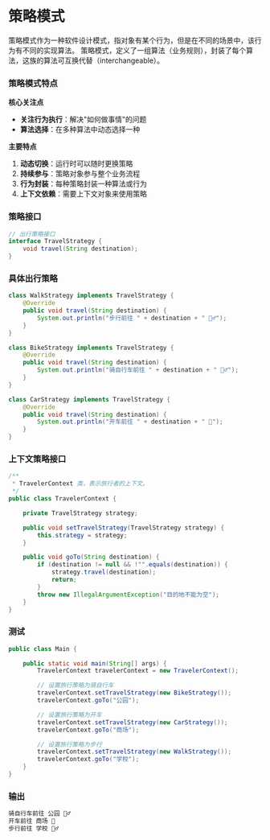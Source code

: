 # 策略模式

策略模式作为一种软件设计模式，指对象有某个行为，但是在不同的场景中，该行为有不同的实现算法。
策略模式，定义了一组算法（业务规则），封装了每个算法，这族的算法可互换代替（interchangeable）。



### **策略模式特点**

**核心关注点**

- **关注行为执行**：解决"如何做事情"的问题
- **算法选择**：在多种算法中动态选择一种

**主要特点**

1. **动态切换**：运行时可以随时更换策略
2. **持续参与**：策略对象参与整个业务流程
3. **行为封装**：每种策略封装一种算法或行为
4. **上下文依赖**：需要上下文对象来使用策略



### **策略接口**

```java
// 出行策略接口
interface TravelStrategy {
    void travel(String destination);
}
```



### 具体出行策略

```java
class WalkStrategy implements TravelStrategy {
    @Override
    public void travel(String destination) {
        System.out.println("步行前往 " + destination + " 🚶‍♂️");
    }
}

class BikeStrategy implements TravelStrategy {
    @Override
    public void travel(String destination) {
        System.out.println("骑自行车前往 " + destination + " 🚴‍♂️");
    }
}

class CarStrategy implements TravelStrategy {
    @Override
    public void travel(String destination) {
        System.out.println("开车前往 " + destination + " 🚗");
    }
}
```



### 上下文策略接口

```java
/**
 * TravelerContext 类，表示旅行者的上下文。
 */
public class TravelerContext {

    private TravelStrategy strategy;

    public void setTravelStrategy(TravelStrategy strategy) {
        this.strategy = strategy;
    }

    public void goTo(String destination) {
        if (destination != null && !"".equals(destination)) {
            strategy.travel(destination);
            return;
        }
        throw new IllegalArgumentException("目的地不能为空");
    }
}
```



### 测试

```java
public class Main {

    public static void main(String[] args) {
        TravelerContext travelerContext = new TravelerContext();

        // 设置旅行策略为骑自行车
        travelerContext.setTravelStrategy(new BikeStrategy());
        travelerContext.goTo("公园");

        // 设置旅行策略为开车
        travelerContext.setTravelStrategy(new CarStrategy());
        travelerContext.goTo("商场");

        // 设置旅行策略为步行
        travelerContext.setTravelStrategy(new WalkStrategy());
        travelerContext.goTo("学校");
    }
}
```



### 输出

```powershell
骑自行车前往 公园 🚴‍♂️
开车前往 商场 🚗
步行前往 学校 🚶‍♂️
```

